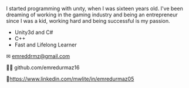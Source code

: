 
I started programming with unıty, when I was sixteen years old. I've been dreaming of working in the gaming industry and being an entrepreneur since I was a kid, working hard and being successful is my passion.


* Unity3d and C#
* C++
* Fast and Lifelong Learner

✉ emreddrmz@gmail.com

👨‍💻 github.com/emredurmaz16

👔https://www.linkedin.com/mwlite/in/emredurmaz05
